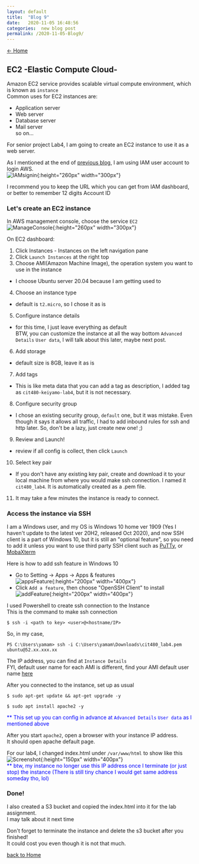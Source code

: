 ```yaml
---
layout: default
title:  "Blog 9"
date:   2020-11-05 16:48:56
categories:  new blog post
permalink: /2020-11-05-Blog9/
---
```

[<- Home](https://keiyamo.github.io/)

## EC2 -Elastic Compute Cloud-
Amazon EC2 service provides scalable virtual compute environment, which is known as `instance`  
Common uses for EC2 instances are:
- Application server
- Web server
- Database server
- Mail server    
so on...

For senior project Lab4, I am going to create an EC2 instance to use it as a web server.   

As I mentioned at the end of [previous blog](/2020-10-29-Blog8/), I am using IAM user account to login AWS.  
![IAMsignin](https://user-images.githubusercontent.com/69828773/98315740-cfacf300-1f8d-11eb-98c3-1ad3454c9d9a.png){:height="260px" width="300px"}  

I recommend you to keep the URL which you can get from IAM dashboard, or better to remember 12 digits Account ID  

### Let's create an EC2 instance
In AWS management console, choose the service `EC2`  
![ManageConsole](https://user-images.githubusercontent.com/69828773/98316341-151df000-1f8f-11eb-90f1-3c8df88c95da.png){:height="260px" width="300px"}

On EC2 dashboard:
1. Click Instances - Instances on the left navigation pane
2. Click `Launch Instances` at the right top  
3. Choose AMI(Amazon Machine Image), the operation system you want to use in the instance
  - I choose Ubuntu server 20.04 because I am getting used to
4. Choose an instance type
  - default is `t2.micro`, so I chose it as is
5. Configure instance details
  - for this time, I just leave everything as default  
  BTW, you can customize the instance at all the way bottom `Advanced Details` `User data`, I will talk about this later, maybe next post.  
6. Add storage
  - default size is 8GB, leave it as is
7. Add tags
 - This is like meta data that you can add a tag as description, I added tag as `cit480-keiyamo-lab4`, but it is not necessary.
8. Configure security group
  - I chose an existing security group, `default` one, but it was mistake. Even though it says it allows all traffic, I had to add inbound rules for ssh and http later. So, don't be a lazy, just create new one! ;)
9. Review and Launch!
  - review if all config is collect, then click `Launch`
10. Select key pair
  - If you don't have any existing key pair, create and download it to your local machine from where you would make ssh connection. I named it `cit480_lab4`. It is automatically created as a .pem file.
11. It may take a few minutes the instance is ready to connect.  

### Access the instance via SSH
I am a Windows user, and my OS is Windows 10 home ver 1909 (Yes I haven't update to the latest ver 20H2, released Oct 2020), and now SSH client is a part of Windows 10, but it is still an "optional feature", so you need to add it unless you want to use third party SSH client such as [PuTTy](https://www.putty.org/), or [MobaXterm](https://mobaxterm.mobatek.net/)

Here is how to add ssh feature in Windows 10
- Go to Setting -> Apps -> Apps & features  
![appsFeature](https://www.howtogeek.com/wp-content/uploads/2017/12/ximg_5a396fd91eaab.png.pagespeed.gp+jp+jw+pj+ws+js+rj+rp+rw+ri+cp+md.ic.IftDL7cHCO.png){:height="200px" width="400px"}
- Click `Add a feature`, then choose "OpenSSH Client" to install
![addFeature](https://www.howtogeek.com/wp-content/uploads/2017/12/ximg_5a39705c49706.png.pagespeed.gp+jp+jw+pj+ws+js+rj+rp+rw+ri+cp+md.ic._DBJCg2JIT.png){:height="200px" width="400px"}

I used Powershell to create ssh connection to the Instance  
This is the command to make ssh connection
```
$ ssh -i <path to key> <user>@<hostname/IP>
```
So, in my case,
```
PS C:\Users\yamam> ssh -i C:\Users\yamam\Downloads\cit480_lab4.pem ubuntu@52.xx.xxx.xx
```
The IP address, you can find at `Instance Details`  
FYI, default user name for each AMI is different, find your AMI default user name [here](https://docs.aws.amazon.com/AWSEC2/latest/UserGuide/TroubleshootingInstancesConnecting.html#TroubleshootingInstancesCommonCauses)  

After you connected to the instance, set up as usual
```
$ sudo apt-get update && apt-get upgrade -y
```
```
$ sudo apt install apache2 -y
```
<span style="color:blue">** This set up you can config in advance at `Advanced Details` `User data` as I mentioned above</span>  

After you start `apache2`, open a browser with your instance IP address.  
It should open apache default page.

For our lab4, I changed index.html under `/var/www/html` to show like this  
![Screenshot](https://user-images.githubusercontent.com/69828773/98322728-00485900-1f9d-11eb-8d8d-663aceabc60c.png){:height="150px" width="400px"}  
<span style="color:blue">** btw, my instance no longer use this IP address once I terminate (or just stop) the instance (There is still tiny chance I would get same address someday tho, lol)</span>

### Done!
I also created a S3 bucket and copied the index.html into it for the lab assignment.  
I may talk about it next time  

Don't forget to terminate the instance and delete the s3 bucket after you finished!  
It could cost you even though it is not that much.




[back to Home](https://keiyamo.github.io/)
